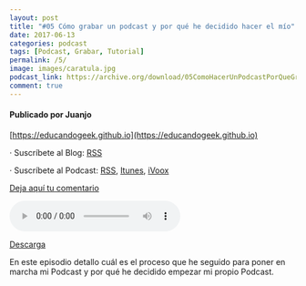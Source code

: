 ```yaml
---
layout: post
title: "#05 Cómo grabar un podcast y por qué he decidido hacer el mío"
date: 2017-06-13
categories: podcast
tags: [Podcast, Grabar, Tutorial]
permalink: /5/
image: images/caratula.jpg
podcast_link: https://archive.org/download/05ComoHacerUnPodcastPorQueGrabarUnPodcast/05-como-hacer-un-podcast-por-que-grabar-un-podcast.mp3
comment: true
---
```


#### Publicado por Juanjo

[https://educandogeek.github.io](https://educandogeek.github.io)

· Suscríbete al Blog: [RSS](http://feeds.feedburner.com/educandogeekblog)

· Suscríbete al Podcast: [RSS](http://feeds.feedburner.com/educandogeek), [Itunes](https://itunes.apple.com/es/podcast/educando-geek/id1110060146?mt=2), [iVoox](https://www.ivoox.com/podcast-educando-geek_sq_f1289274_1.html)

[Deja aquí tu comentario](https://educandogeek.github.io/5/)

<audio controls>
  <source src="{{ page.podcast_link }}" type="audio/mp3">
</audio>


[Descarga][Mp3]


En este episodio detallo cuál es el proceso que he seguido para poner en marcha mi Podcast y por qué he decidido empezar mi propio Podcast.


[Mp3]: https://archive.org/download/05ComoHacerUnPodcastPorQueGrabarUnPodcast/05-como-hacer-un-podcast-por-que-grabar-un-podcast.mp3
